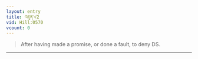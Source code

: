 ```yaml
---
layout: entry
title: འཇུན་√2
vid: Hill:0570
vcount: 0
---
```

> After having made a promise, or done a fault, to deny DS\.


---

